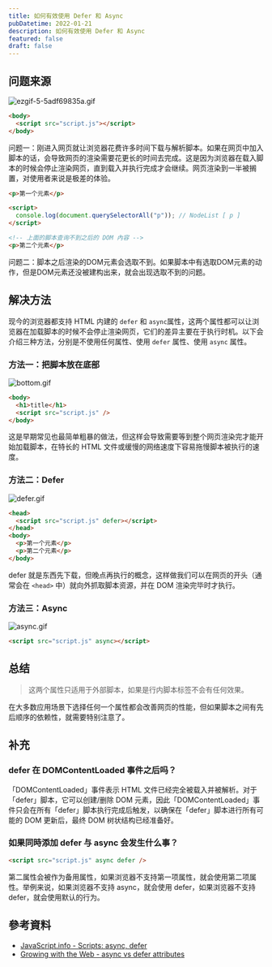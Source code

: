 ```yaml
---
title: 如何有效使用 Defer 和 Async
pubDatetime: 2022-01-21
description: 如何有效使用 Defer 和 Async
featured: false
draft: false
---
```


## 问题来源

​![ezgif-5-5adf69835a.gif](https://s2.loli.net/2024/02/25/gcjnedvX5WiYJKr.gif)​

```html
<body>
  <script src="script.js"></script>
</body>
```

问题一：刚进入网页就让浏览器花费许多时间下载与解析脚本。如果在网页中加入脚本的话，会导致网页的渲染需要花更长的时间去完成。这是因为浏览器在载入脚本的时候会停止渲染网页，直到载入并执行完成才会继续。网页渲染到一半被搁置，对使用者来说是极差的体验。

```html
<p>第一个元素</p>

<script>
  console.log(document.querySelectorAll("p")); // NodeList [ p ]
</script>

<!-- 上面的脚本查询不到之后的 DOM 內容 -->
<p>第二个元素</p>
```

问题二：脚本之后渲染的DOM元素会选取不到。如果脚本中有选取DOM元素的动作，但是DOM元素还没被建构出来，就会出现选取不到的问题。

## 解决方法

现今的浏览器都支持 HTML 内建的 `defer`​ 和 `async`​ 属性，这两个属性都可以让浏览器在加载脚本的时候不会停止渲染网页，它们的差异主要在于执行时机。以下会介绍三种方法，分别是不使用任何属性、使用 `defer`​ 属性、使用 `async`​ 属性。

### 方法一：把脚本放在底部

​![bottom.gif](https://s2.loli.net/2024/02/25/JVD52GmBA6ORIsa.gif)​

```html
<body>
  <h1>title</h1>
  <script src="script.js" />
</body>
```

这是早期常见也最简单粗暴的做法，但这样会导致需要等到整个网页渲染完才能开始加载脚本，在特长的 HTML 文件或缓慢的网络速度下容易拖慢脚本被执行的速度。

### 方法二：Defer

​![defer.gif](https://s2.loli.net/2024/02/25/cErqFOQfUxmeJZX.gif)​

```html
<head>
  <script src="script.js" defer></script>
</head>
<body>
  <p>第一个元素</p>
  <p>第二个元素</p>
</body>
```

defer 就是东西先下载，但晚点再执行的概念，这样做我们可以在网页的开头（通常会在 `<head>`​ 中）就向外抓取脚本资源，并在 DOM 渲染完毕时才执行。

### 方法三：Async

​![async.gif](https://s2.loli.net/2024/02/25/1wBuJxSP4HE9Dh2.gif)​

```html
<script src="script.js" async></script>
```

## 总结

> 这两个属性只适用于外部脚本，如果是行内脚本标签不会有任何效果。

在大多数应用场景下选择任何一个属性都会改善网页的性能，但如果脚本之间有先后顺序的依赖性，就需要特别注意了。

## 补充

### defer 在 DOMContentLoaded 事件之后吗？

「DOMContentLoaded」事件表示 HTML 文件已经完全被载入并被解析。对于「defer」脚本，它可以创建/删除 DOM 元素，因此「DOMContentLoaded」事件只会在所有「defer」脚本执行完成后触发，以确保在「defer」脚本进行所有可能的 DOM 更新后，最终 DOM 树状结构已经准备好。

### 如果同時添加 defer 与 async 会发生什么事？

```html
<script src="script.js" async defer />
```

第二属性会被作为备用属性，如果浏览器不支持第一项属性，就会使用第二项属性。举例来说，如果浏览器不支持 async，就会使用 defer，如果浏览器不支持 defer，就会使用默认的行为。

## 參考資料

- [JavaScript.info - Scripts: async, defer](https://javascript.info/script-async-defer)
- [Growing with the Web - async vs defer attributes](https://www.growingwiththeweb.com/2014/02/async-vs-defer-attributes.html#script)

‍

